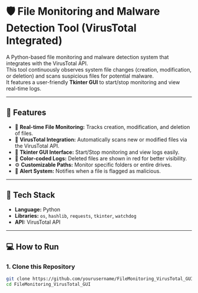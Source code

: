 # 🛡️ File Monitoring and Malware Detection Tool (VirusTotal Integrated)

A Python-based file monitoring and malware detection system that integrates with the VirusTotal API.  
This tool continuously observes system file changes (creation, modification, or deletion) and scans suspicious files for potential malware.  
It features a user-friendly **Tkinter GUI** to start/stop monitoring and view real-time logs.

---

## 🚀 Features

- 📁 **Real-time File Monitoring:** Tracks creation, modification, and deletion of files.
- 🧠 **VirusTotal Integration:** Automatically scans new or modified files via the VirusTotal API.
- 🧰 **Tkinter GUI Interface:** Start/Stop monitoring and view logs easily.
- 🧾 **Color-coded Logs:** Deleted files are shown in red for better visibility.
- ⚙️ **Customizable Paths:** Monitor specific folders or entire drives.
- 🔔 **Alert System:** Notifies when a file is flagged as malicious.

---

## 🧩 Tech Stack

- **Language:** Python  
- **Libraries:** `os`, `hashlib`, `requests`, `tkinter`, `watchdog`  
- **API:** VirusTotal API  

---

## 💻 How to Run

### 1. Clone this Repository
```bash
git clone https://github.com/yourusername/FileMonitoring_VirusTotal_GUI.git
cd FileMonitoring_VirusTotal_GUI
